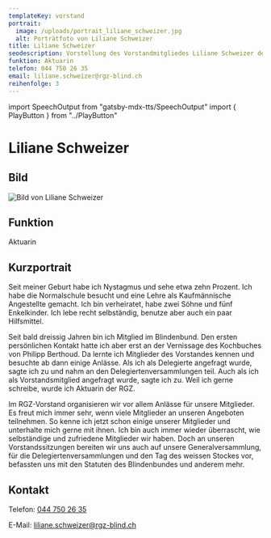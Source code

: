 ```yaml
---
templateKey: vorstand
portrait:
  image: /uploads/portrait_liliane_schweizer.jpg
  alt: Porträtfoto von Liliane Schweizer
title: Liliane Schweizer
seodescription: Vorstellung des Vorstandmitgliedes Liliane Schweizer der RGZ.
funktion: Aktuarin
telefon: 044 750 26 35
email: liliane.schweizer@rgz-blind.ch
reihenfolge: 3
---
```

import SpeechOutput from "gatsby-mdx-tts/SpeechOutput"
import { PlayButton } from "../PlayButton"

<SpeechOutput id="vorstand-liliane-schweizer" customPlayButton={PlayButton}>

# Liliane Schweizer

## Bild

![Bild von Liliane Schweizer](/uploads/portrait_liliane_schweizer.jpg "Bild von Liliane Schweizer")

## Funktion

Aktuarin

## Kurzportrait

Seit meiner Geburt habe ich Nystagmus und sehe etwa zehn Prozent. Ich habe die Normalschule besucht und eine Lehre als Kaufmännische Angestellte gemacht. Ich bin verheiratet, habe zwei Söhne und fünf Enkelkinder. Ich lebe recht selbständig, benutze aber auch ein paar Hilfsmittel.

Seit bald dreissig Jahren bin ich Mitglied im Blindenbund. Den ersten persönlichen Kontakt hatte ich aber erst an der Vernissage des Kochbuches von Philipp Berthoud. Da lernte ich Mitglieder des Vorstandes kennen und besuchte ab dann einige Anlässe. Als ich als Delegierte angefragt wurde, sagte ich zu und nahm an den Delegiertenversammlungen teil. Auch als ich als Vorstandsmitglied angefragt wurde, sagte ich zu. Weil ich gerne schreibe, wurde ich Aktuarin der RGZ. 


Im RGZ-Vorstand organisieren wir vor allem Anlässe für unsere Mitglieder. Es freut mich immer sehr, wenn viele Mitglieder an unseren Angeboten teilnehmen. So kenne ich jetzt schon einige unserer Mitglieder und unterhalte mich gerne mit ihnen. Ich bin auch immer wieder überrascht, wie selbständige und zufriedene Mitglieder wir haben.  Doch an unseren Vorstandssitzungen bereiten wir uns auch auf unsere Generalversammlung, für die Delegiertenversammlungen und den Tag des weissen Stockes vor, befassten uns mit den Statuten des Blindenbundes und anderem mehr. 


## Kontakt

Telefon: [044 750 26 35](<tel:044 750 26 35>)

E-Mail: [liliane.schweizer@rgz-blind.ch](mailto:liliane.schweizer@rgz-blind.ch)

</SpeechOutput>